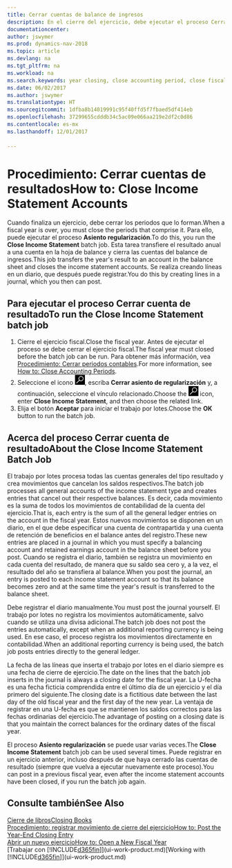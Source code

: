 ```yaml
---
title: Cerrar cuentas de balance de ingresos
description: En el cierre del ejercicio, debe ejecutar el proceso Cerrar resultados para cerrar los periodos contables que componen el ejercicio.
documentationcenter: 
author: jswymer
ms.prod: dynamics-nav-2018
ms.topic: article
ms.devlang: na
ms.tgt_pltfrm: na
ms.workload: na
ms.search.keywords: year closing, close accounting period, close fiscal year, bank account detailed trial balance
ms.date: 06/02/2017
ms.author: jswymer
ms.translationtype: HT
ms.sourcegitcommit: 1dfba8b14019991c95f40ffd5f7fbaed5df414eb
ms.openlocfilehash: 37299655cdddb34c5ac09e066aa219e2df2c0d86
ms.contentlocale: es-mx
ms.lasthandoff: 12/01/2017

---
```

# <a name="how-to-close-income-statement-accounts"></a><span data-ttu-id="464e8-103">Procedimiento: Cerrar cuentas de resultados</span><span class="sxs-lookup"><span data-stu-id="464e8-103">How to: Close Income Statement Accounts</span></span>
<span data-ttu-id="464e8-104">Cuando finaliza un ejercicio, debe cerrar los periodos que lo forman.</span><span class="sxs-lookup"><span data-stu-id="464e8-104">When a fiscal year is over, you must close the periods that comprise it.</span></span> <span data-ttu-id="464e8-105">Para ello, puede ejecutar el proceso **Asiento regularización**.</span><span class="sxs-lookup"><span data-stu-id="464e8-105">To do this, you run the **Close Income Statement** batch job.</span></span> <span data-ttu-id="464e8-106">Esta tarea transfiere el resultado anual a una cuenta en la hoja de balance y cierra las cuentas del balance de ingresos.</span><span class="sxs-lookup"><span data-stu-id="464e8-106">This job transfers the year's result to an account in the balance sheet and closes the income statement accounts.</span></span> <span data-ttu-id="464e8-107">Se realiza creando líneas en un diario, que después puede registrar.</span><span class="sxs-lookup"><span data-stu-id="464e8-107">You do this by creating lines in a journal, which you then can post.</span></span>

## <a name="to-run-the-close-income-statement-batch-job"></a><span data-ttu-id="464e8-108">Para ejecutar el proceso Cerrar cuenta de resultado</span><span class="sxs-lookup"><span data-stu-id="464e8-108">To run the Close Income Statement batch job</span></span>
1. <span data-ttu-id="464e8-109">Cierre el ejercicio fiscal.</span><span class="sxs-lookup"><span data-stu-id="464e8-109">Close the fiscal year.</span></span> <span data-ttu-id="464e8-110">Antes de ejecutar el proceso se debe cerrar el ejercicio fiscal.</span><span class="sxs-lookup"><span data-stu-id="464e8-110">The fiscal year must closed before the batch job can be run.</span></span> <span data-ttu-id="464e8-111">Para obtener más información, vea [Procedimiento: Cerrar periodos contables](year-close-account-periods.md).</span><span class="sxs-lookup"><span data-stu-id="464e8-111">For more information, see [How to: Close Accounting Periods](year-close-account-periods.md).</span></span>
2. <span data-ttu-id="464e8-112">Seleccione el icono ![Buscar página o informe](media/ui-search/search_small.png "icono Buscar página o informe"), escriba **Cerrar asiento de regularización** y, a continuación, seleccione el vínculo relacionado.</span><span class="sxs-lookup"><span data-stu-id="464e8-112">Choose the ![Search for Page or Report](media/ui-search/search_small.png "Search for Page or Report icon") icon, enter **Close Income Statement**, and then choose the related link.</span></span>
3. <span data-ttu-id="464e8-113">Elija el botón **Aceptar** para iniciar el trabajo por lotes.</span><span class="sxs-lookup"><span data-stu-id="464e8-113">Choose the **OK** button to run the batch job.</span></span>

## <a name="about-the-close-income-statement-batch-job"></a><span data-ttu-id="464e8-114">Acerca del proceso Cerrar cuenta de resultado</span><span class="sxs-lookup"><span data-stu-id="464e8-114">About the Close Income Statement Batch Job</span></span>
<span data-ttu-id="464e8-115">El trabajo por lotes procesa todas las cuentas generales del tipo resultado y crea movimientos que cancelan los saldos respectivos.</span><span class="sxs-lookup"><span data-stu-id="464e8-115">The batch job processes all general accounts of the income statement type and creates entries that cancel out their respective balances.</span></span> <span data-ttu-id="464e8-116">Es decir, cada movimiento es la suma de todos los movimientos de contabilidad de la cuenta del ejercicio.</span><span class="sxs-lookup"><span data-stu-id="464e8-116">That is, each entry is the sum of all the general ledger entries on the account in the fiscal year.</span></span> <span data-ttu-id="464e8-117">Estos nuevos movimientos se disponen en un diario, en el que debe especificar una cuenta de contrapartida y una cuenta de retención de beneficios en el balance antes del registro.</span><span class="sxs-lookup"><span data-stu-id="464e8-117">These new entries are placed in a journal in which you must specify a balancing account and retained earnings account in the balance sheet before you post.</span></span> <span data-ttu-id="464e8-118">Cuando se registra el diario, también se registra un movimiento en cada cuenta del resultado, de manera que su saldo sea cero y, a la vez, el resultado del año se transfiera al balance.</span><span class="sxs-lookup"><span data-stu-id="464e8-118">When you post the journal, an entry is posted to each income statement account so that its balance becomes zero and at the same time the year's result is transferred to the balance sheet.</span></span>

<span data-ttu-id="464e8-119">Debe registrar el diario manualmente.</span><span class="sxs-lookup"><span data-stu-id="464e8-119">You must post the journal yourself.</span></span> <span data-ttu-id="464e8-120">El trabajo por lotes no registra los movimientos automáticamente, salvo cuando se utiliza una divisa adicional.</span><span class="sxs-lookup"><span data-stu-id="464e8-120">The batch job does not post the entries automatically, except when an additional reporting currency is being used.</span></span> <span data-ttu-id="464e8-121">En ese caso, el proceso registra los movimientos directamente en contabilidad.</span><span class="sxs-lookup"><span data-stu-id="464e8-121">When an additional reporting currency is being used, the batch job posts entries directly to the general ledger.</span></span>

<span data-ttu-id="464e8-122">La fecha de las líneas que inserta el trabajo por lotes en el diario siempre es una fecha de cierre de ejercicio.</span><span class="sxs-lookup"><span data-stu-id="464e8-122">The date on the lines that the batch job inserts in the journal is always a closing date for the fiscal year.</span></span> <span data-ttu-id="464e8-123">La U-fecha es una fecha ficticia comprendida entre el último día de un ejercicio y el día primero del siguiente.</span><span class="sxs-lookup"><span data-stu-id="464e8-123">The closing date is a fictitious date between the last day of the old fiscal year and the first day of the new year.</span></span> <span data-ttu-id="464e8-124">La ventaja de registrar en una U-fecha es que se mantienen los saldos correctos para las fechas ordinarias del ejercicio.</span><span class="sxs-lookup"><span data-stu-id="464e8-124">The advantage of posting on a closing date is that you maintain the correct balances for the ordinary dates of the fiscal year.</span></span>

<span data-ttu-id="464e8-125">El proceso **Asiento regularización** se puede usar varias veces.</span><span class="sxs-lookup"><span data-stu-id="464e8-125">The **Close Income Statement** batch job can be used several times.</span></span> <span data-ttu-id="464e8-126">Puede registrar en un ejercicio anterior, incluso después de que haya cerrado las cuentas de resultado (siempre que vuelva a ejecutar nuevamente este proceso).</span><span class="sxs-lookup"><span data-stu-id="464e8-126">You can post in a previous fiscal year, even after the income statement accounts have been closed, if you run the batch job again.</span></span>

## <a name="see-also"></a><span data-ttu-id="464e8-127">Consulte también</span><span class="sxs-lookup"><span data-stu-id="464e8-127">See Also</span></span>
[<span data-ttu-id="464e8-128">Cierre de libros</span><span class="sxs-lookup"><span data-stu-id="464e8-128">Closing Books</span></span>](year-close-books.md)  
[<span data-ttu-id="464e8-129">Procedimiento: registrar movimiento de cierre del ejercicio</span><span class="sxs-lookup"><span data-stu-id="464e8-129">How to: Post the Year-End Closing Entry</span></span>](year-how-post-year-end-close-entry.md)  
[<span data-ttu-id="464e8-130">Abrir un nuevo ejercicio</span><span class="sxs-lookup"><span data-stu-id="464e8-130">How to: Open a New Fiscal Year</span></span>](finance-how-open-new-fiscal-year.md)  
<span data-ttu-id="464e8-131">[Trabajar con [!INCLUDE[d365fin](includes/d365fin_md.md)]](ui-work-product.md)</span><span class="sxs-lookup"><span data-stu-id="464e8-131">[Working with [!INCLUDE[d365fin](includes/d365fin_md.md)]](ui-work-product.md)</span></span>

